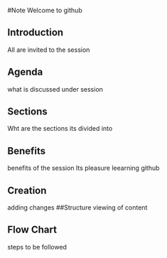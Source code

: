 #Note
Welcome to github 
## Introduction 
All are invited to the session 
## Agenda
what is discussed under session
## Sections
Wht are the sections its divided into 
## Benefits
benefits of the session 
Its pleasure leearning github
## Creation
adding changes
##Structure
viewing of content 
## Flow Chart
steps to be followed 